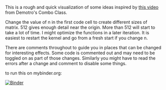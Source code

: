 This is a rough and quick visualization of some ideas inspired by [this video](https://youtu.be/cLOzeefEiVo?si=rkcOW2csF3_95NGh) from Demotro's Combo Class.

Change the value of n in the first code cell to create different sizes of matrix. 512 gives enough detail near the origin.
More than 512 will start to take a lot of time. I might optimize the functions in a later iteration.
It is easiest to restart the kernel and go from a fresh start if you change n.

There are comments throughout to guide you in places that can be changed for interesting effects.
Some code is commented out and may need to be toggled on as part of those changes.
Similarly you might have to read the errors after a change and comment to disable some things.

to run this on mybinder.org:

[![Binder](https://mybinder.org/badge_logo.svg)](https://mybinder.org/v2/gh/blakewhite/modulus_exploration/HEAD?urlpath=%2Fdoc%2Ftree%2FModuli.ipynb)